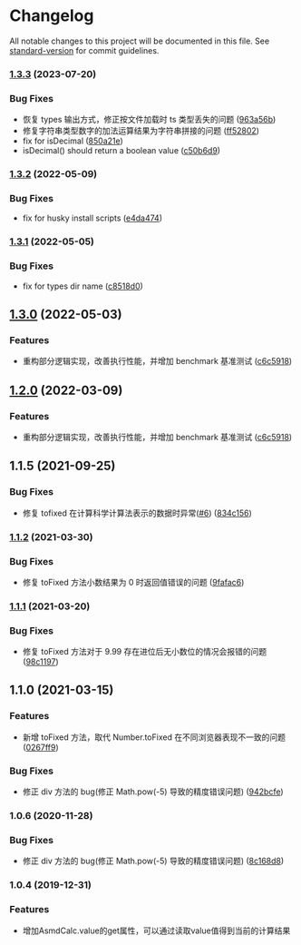 # Changelog

All notable changes to this project will be documented in this file. See [standard-version](https://github.com/conventional-changelog/standard-version) for commit guidelines.

### [1.3.3](https://github.com/lzwme/asmd-calc/compare/v1.3.2...v1.3.3) (2023-07-20)

### Bug Fixes

- 恢复 types 输出方式，修正按文件加载时 ts 类型丢失的问题 ([963a56b](https://github.com/lzwme/asmd-calc/commit/963a56bd3e77b6ff0f80c74873c38726ca4a3d90))
- 修复字符串类型数字的加法运算结果为字符串拼接的问题 ([ff52802](https://github.com/lzwme/asmd-calc/commit/ff528025e035d52026692d9dbc217fbfcb8b8fb4))
- fix for isDecimal ([850a21e](https://github.com/lzwme/asmd-calc/commit/850a21e95c156e43fe01f9230ccc7fd5523542de))
- isDecimal() should return a boolean value ([c50b6d9](https://github.com/lzwme/asmd-calc/commit/c50b6d994eadfd6200be9aeae17d3724a7577b93))

### [1.3.2](https://github.com/lzwme/asmd-calc/compare/v1.3.1...v1.3.2) (2022-05-09)

### Bug Fixes

- fix for husky install scripts ([e4da474](https://github.com/lzwme/asmd-calc/commit/e4da474d056342726eb5f2845b896e76a26ecdee))

### [1.3.1](https://github.com/lzwme/asmd-calc/compare/v1.3.0...v1.3.1) (2022-05-05)

### Bug Fixes

- fix for types dir name ([c8518d0](https://github.com/lzwme/asmd-calc/commit/c8518d08dd68b35f1ea68081f2461dddb67ea912))

## [1.3.0](https://github.com/lzwme/asmd-calc/compare/v1.1.5...v1.3.0) (2022-05-03)

### Features

- 重构部分逻辑实现，改善执行性能，并增加 benchmark 基准测试 ([c6c5918](https://github.com/lzwme/asmd-calc/commit/c6c591872c34b739616f55ccdbf08f169008c886))

## [1.2.0](https://github.com/lzwme/asmd-calc/compare/v1.1.5...v1.2.0) (2022-03-09)

### Features

- 重构部分逻辑实现，改善执行性能，并增加 benchmark 基准测试 ([c6c5918](https://github.com/lzwme/asmd-calc/commit/c6c591872c34b739616f55ccdbf08f169008c886))

## 1.1.5 (2021-09-25)

### Bug Fixes

- 修复 tofixed 在计算科学计算法表示的数据时异常([#6](https://github.com/lzwme/asmd-calc/issues/6)) ([834c156](https://github.com/lzwme/asmd-calc/commit/608a2a87193cb03fa310b3811f7caf46f73d8df8))

### [1.1.2](https://github.com/lzwme/asmd-calc/compare/v1.1.1...v1.1.2) (2021-03-30)

### Bug Fixes

- 修复 toFixed 方法小数结果为 0 时返回值错误的问题 ([9fafac6](https://github.com/lzwme/asmd-calc/commit/9fafac6e6b75981808c16220b307d9e99cc71bcd))

### [1.1.1](https://github.com/lzwme/asmd-calc/compare/v1.1.0...v1.1.1) (2021-03-20)

### Bug Fixes

- 修复 toFixed 方法对于 9.99 存在进位后无小数位的情况会报错的问题 ([98c1197](https://github.com/lzwme/asmd-calc/commit/98c11972daf0b03f5f133975d35a5be04b5af61c))

## 1.1.0 (2021-03-15)

### Features

- 新增 toFixed 方法，取代 Number.toFixed 在不同浏览器表现不一致的问题 ([0267ff9](https://github.com/lzwme/asmd-calc/commit/0267ff9d58fbd9cb0eacfbfea37f2fe87fb72a70))

### Bug Fixes

- 修正 div 方法的 bug(修正 Math.pow(-5) 导致的精度错误问题) ([942bcfe](https://github.com/lzwme/asmd-calc/commit/942bcfe10a64636bd028e67c611638e7ae29d5e5))

### 1.0.6 (2020-11-28)

### Bug Fixes

- 修正 div 方法的 bug(修正 Math.pow(-5) 导致的精度错误问题) ([8c168d8](https://github.com/lzwme/asmd-calc/commit/8c168d8c096502cfce5576c344e35a401f012711))

### 1.0.4 (2019-12-31)

### Features

- 增加AsmdCalc.value的get属性，可以通过读取value值得到当前的计算结果
